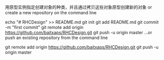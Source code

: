 用原型实例指定创建对象的种类，并且通过拷贝这些对象原型创建新的对象
or create a new repository on the command line

echo "# RHCDesign" >> README.md
git init
git add README.md
git commit -m "first commit"
git remote add origin https://github.com/baitxaps/RHCDesign.git
git push -u origin master
…or push an existing repository from the command line

git remote add origin https://github.com/baitxaps/RHCDesign.git
git push -u origin master
